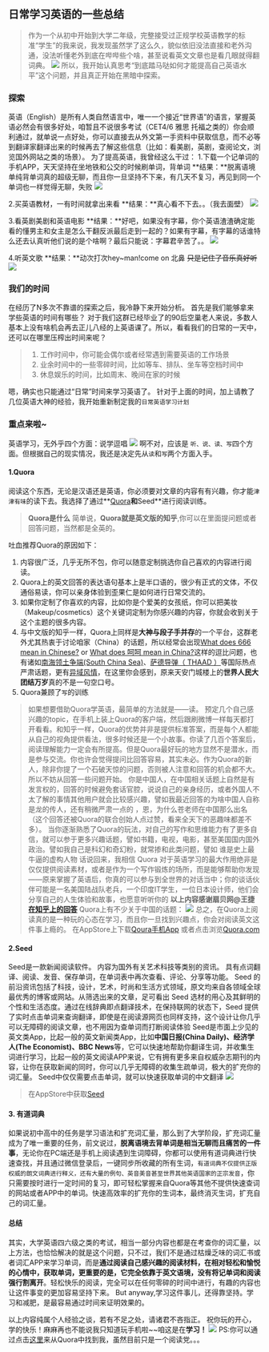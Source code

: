 ## 日常学习英语的一些总结
> 作为一个从初中开始到大学二年级，完整接受过正规学校英语教学的标准“学生”的我来说，我发现虽然学了这么久，貌似依旧没法直接和老外沟通，没法听懂老外到底在哔哔些个啥，甚至说看英文文章也是看几眼就得翻词典。
![](https://github.com/SinanJS/react-blog/blob/master/public/images/jiadaxue.jpg?raw=true)
所以，我开始认真思考“到底踏马哒如何才能提高自己英语水平”这个问题，并且真正开始在黑暗中探索。

### 探索
英语（English）是所有人类自然语言中，唯一一个接近“世界语”的语言，掌握英语必然会有很多好处，咱暂且不说很多考试（CET4/6 雅思 托福之类的）你会顺利通过，就单说一点好处，你可以直接去从外文第一手资料中获取信息，而不必等到翻译家翻译出来的时候再去了解这些信息（比如：看美剧，英剧，查阅论文，浏览国外网站之类的场景）。
为了提高英语，我曾经这么干过：
1.下载一个记单词的手机APP，天天坚持在坐地铁和公交的时候刷单词，背单词
**结果：**脱离语境单纯背单词真的超级无聊，而且你一旦坚持不下来，有几天不复习，再见到同一个单词也一样觉得无聊，失败
![](https://github.com/SinanJS/react-blog/blob/master/public/images/xuexi.jpg?raw=true)

2.买英语教材，一有时间就拿出来看
**结果：**真心看不下去。。（我去面壁）
![](https://github.com/SinanJS/react-blog/blob/master/public/images/cuole.jpg?raw=true)

3.看英剧美剧和英语电影
**结果：**好吧，如果没有字幕，你个英语渣渣确定能看的懂男主和女主是怎么干翻反派最后走到一起的？如果有字幕，有字幕的话谁特么还去认真听他们说的是个啥啊？最后只能说：字幕君辛苦了。。
![](https://github.com/SinanJS/react-blog/blob/master/public/images/wuyanyidui.jpg?raw=true)

4.听英文歌
**结果：**动次打次hey~man!come on 北鼻 ~~只是记住了音乐真好听~~
![](https://github.com/SinanJS/react-blog/blob/master/public/images/buting.jpg?raw=true)

### 我们的时间
在经历了N多次不靠谱的探索之后，我冷静下来开始分析。
首先是我们能够拿来学些英语的时间有哪些？
对于我们这群已经毕业了的90后空巢老人来说，多数人基本上没有啥机会再去正儿八经的上英语课了。所以，看看我们的日常的一天中，还可以在哪里压榨出时间来呢？

>1. 工作时间中，你可能会偶尔或者经常遇到需要英语的工作场景
>2. 业余时间中的一些零碎时间，比如等车、排队、坐车等空档时间中
>3. 休息娱乐的时间，比如周末、晚间在家的时候

嗯，确实也只能通过“日常”时间来学习英语了。
针对于上面的时间，加上请教了几位英语大神的经验，我开始重新制定我的`日常英语学习计划`

### 重点来啦~
英语学习，无外乎四个方面：说学逗唱
![](https://github.com/SinanJS/react-blog/blob/master/public/images/laoshi.jpg?raw=true)
啊不对，应该是 `听、说、读、写`四个方面。但根据自己的现实情况，我还是决定先从`读`和`写`两个方面入手。
#### 1.Quora
阅读这个东西，无论是汉语还是英语，你必须要对文章的内容有有兴趣，你才能`津津有味`的读下去。我选择了通过**[Quora](https://www.quora.com/)**和**Seed**进行阅读训练。
>**Quora是什么**
简单说，**Quora就是英文版的知乎**,你可以在里面提问题或者回答问题，当然都是全英的。

吐血推荐Quora的原因如下：
1. 内容很广泛，几乎无所不包，你可以随意定制挑选你自己喜欢的内容进行阅读。
2. Quora上的英文回答的表达语句基本上是半口语的，很少有正式的文体，不仅通俗易读，你可以亲身体验到歪果仁是如何进行日常交流的。
3. 如果你定制了你喜欢的内容，比如你是个爱美的女孩纸，你可以把美妆（Makeup/cosmetics）这个关键词定制为你感兴趣的内容，你就会收到关于这个主题的很多内容。
4. 与中文版的知乎一样，Quora上同样是**大神与段子手并存**的一个平台，这群老外尤其热衷于讨论咱家（China）的话题，所以经常会出现[What does 666 mean in Chinese?](https://www.quora.com/What-does-666-mean-in-Chinese) or [What does 呵呵 mean in China?](https://www.quora.com/What-does-%E5%91%B5%E5%91%B5-mean)这样的逗比问题，也有诸如[南海领土争端(South China Sea)](https://www.quora.com/topic/South-China-Sea)、[萨德导弹（ THAAD ）](https://www.quora.com/Do-you-think-THAAD-is-such-a-life-and-death-threat-to-China)等国际热点严肃话题，更有[异域风情](https://www.quora.com/Why-is-Japan-so-safe)，在这里你会感到，原来天安门城楼上的**世界人民大团结万岁**真的不是一句空口号。
5. Quora兼顾了`写`的训练
> 如果想要借助Quora学英语，最简单的方法就是——读。 预定几个自己感兴趣的topic，在手机上装上Quora的客户端，然后跟刷微博一样每天都打开看看。和知乎一样，Quora的优势并非是提供标准答案，而是每个人都能从自己的视角提供看法，很多时候还是一个小故事。你读了几百个答案后，阅读理解能力一定会有所提高。但是Quora最好玩的地方显然不是潜水，而是参与交流。你也许会觉得提问比回答容易，其实未必。作为Quora的新人，除非你提了一个石破天惊的问题，否则被人注意和回答的机会都不大。所以不妨从回答一些问题开始。
你是中国人，在中国相关话题上自然是有发言权的，回答的时候避免套话官腔，说说自己的亲身经历，或者外国人不太了解的事情其他用户就会比较感兴趣，譬如我最近回答的为啥中国人自称是龙的传人，还有稍微严肃一点的 ，恩，为什么苍老师在中国那么出名（这个回答还被Quora的联合创始人点过赞，看来全天下的恶趣味都差不多）。
当你逐渐熟悉了Quora的玩法，对自己的写作和思维能力有了更多自信，就可以参于更多兴趣话题，譬如书籍，电视，电影，甚至美国国内国外政治。譬如我自己是科幻和奇幻粉，就常掺和此类问题，譬如 谁是史上最牛逼的虚构人物
话说回来，我相信 Quora 对于英语学习的最大作用绝非是仅仅提供阅读素材，或者是作为一个写作锻炼的场所，而是能够帮助你发现——原来掌握了英语后，你真的可以参与到全世界的对话当中；你的谈话伙伴可能是一名美国陆战队老兵，一个印度IT学生，一位日本设计师，他们会分享自己的人生体验和故事，也愿意听听你的
**以上内容感谢扇贝网@王捷[在知乎上的回答](https://www.zhihu.com/question/20499502)**
Quora上有不少关于中国的话题：
![](https://github.com/SinanJS/react-blog/blob/master/public/images/quora.png?raw=true)
总之，在Quora上阅读真的是一种玩的心态在学习，而且你一旦找到兴趣点，你会对阅读英文这件事上瘾的。
> 在AppStore上下载[Qoura手机App](https://appsto.re/cn/fIOlB.i) 或者点击浏览[Quora.com](https://www.quora.com/)

#### 2.Seed
Seed是一款新闻阅读软件。 内容为国外有关艺术科技等类别的资讯。 具有点词翻译、阅读、发音、保存单词，在单词表中再次查看、评论、分享等功能。
 Seed 的前沿资讯包括了科技，设计，艺术，时尚和生活方式领域，原文均来自各领域全球最优秀的博客或网站。从筛选出来的文章，足可看出 Seed 选材的用心及其鲜明的个性和生活态度。通过在线辞典即点翻译技术，在保持联网的状态下，Seed 提供了实时点击单词来查询翻译，即使是在阅读源网页也同样支持，这个设计让你几乎可以无障碍的阅读文章，也不用因为查单词而打断阅读体验
Seed是市面上少见的英文类App，比起一般的英文新闻类App，比如**中国日报(China Daily)、经济学人(The Economist)、BBC News**等，它可以快速地帮助你翻译生词，并收集生词进行学习，比起一般的英文阅读APP来说，它有拥有更多来自权威杂志期刊的内容，让你在获取新闻的同时，你可以几乎无障碍的收集生疏单词，极大的扩充你的词汇量。
Seed中仅仅需要点击单词，就可以快速获取单词的中文翻译
![](https://github.com/SinanJS/react-blog/blob/master/public/images/seed.png?raw=true)
> 在AppStore中获取[Seed](https://appsto.re/cn/fCtL8.i)

#### 3. 有道词典
如果说初中高中的任务是学习语法和扩充词汇量，那么到了大学阶段，扩充词汇量成为了唯一重要的任务，前文说过，**脱离语境去背单词是相当无聊而且痛苦的一件事**，无论你在PC端还是手机上阅读遇到生词障碍，你都可以使用有道词典进行快速查找，并且通过微信登录后，一键同步所收藏的所有生词，`有道词典不仅提供正版权威的朗文词典进行释义，还有大量的例句、英音美音甚至世界其他英语国家的正宗发音`，你只需要按时进行一定时间的复习，即可轻松掌握来自Quora等其他不提供快速查词的网站或者APP中的单词。快速高效率的扩充你的生词本，最终消灭生词，扩充自己的词汇量。
#### 总结
其实，大学英语四六级之类的考试，相当一部分内容也都是在考查你的词汇量，以上方法，也恰恰解决的就是这个问题，只不过，我们不是通过枯燥乏味的词汇书或者词汇APP来学习单词，而是**通过阅读自己感兴趣的阅读材料，在相对轻松和愉悦的心情中，获取单词，更重要的是，它完全依靠于英文语境，没有将记单词和阅读强行割离开**。轻松快乐的阅读，完全可以在任何零碎的时间中进行，有趣的内容也让这件事变的更加容易坚持下来。
But anyway,学习这件事儿，还得靠坚持。学习和减肥，是最容易通过时间来证明效果的。

以上内容纯属个人经验之谈，若有不足之处，请诸君不吝指正。
祝你玩的开心，学的快乐！麻麻再也不能说我只知道玩手机啦~~咱这是在**学习！**
![](https://github.com/SinanJS/react-blog/blob/master/public/images/wanshouji.jpg?raw=true)
PS:你可以通过点击[这里](https://www.quora.com/profile/William-Chao-19)来从Quora中找到我，虽然目前只是一个阅读党。。。
